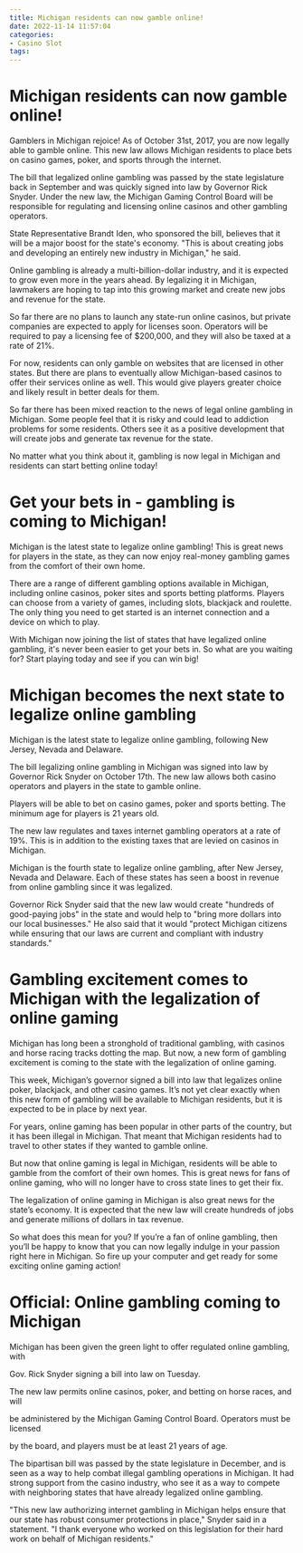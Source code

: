 ```yaml
---
title: Michigan residents can now gamble online!
date: 2022-11-14 11:57:04
categories:
- Casino Slot
tags:
---
```



#  Michigan residents can now gamble online!

Gamblers in Michigan rejoice! As of October 31st, 2017, you are now legally able to gamble online. This new law allows Michigan residents to place bets on casino games, poker, and sports through the internet.

The bill that legalized online gambling was passed by the state legislature back in September and was quickly signed into law by Governor Rick Snyder. Under the new law, the Michigan Gaming Control Board will be responsible for regulating and licensing online casinos and other gambling operators.

State Representative Brandt Iden, who sponsored the bill, believes that it will be a major boost for the state's economy. "This is about creating jobs and developing an entirely new industry in Michigan," he said.

Online gambling is already a multi-billion-dollar industry, and it is expected to grow even more in the years ahead. By legalizing it in Michigan, lawmakers are hoping to tap into this growing market and create new jobs and revenue for the state.

So far there are no plans to launch any state-run online casinos, but private companies are expected to apply for licenses soon. Operators will be required to pay a licensing fee of $200,000, and they will also be taxed at a rate of 21%.

For now, residents can only gamble on websites that are licensed in other states. But there are plans to eventually allow Michigan-based casinos to offer their services online as well. This would give players greater choice and likely result in better deals for them.

So far there has been mixed reaction to the news of legal online gambling in Michigan. Some people feel that it is risky and could lead to addiction problems for some residents. Others see it as a positive development that will create jobs and generate tax revenue for the state.

No matter what you think about it, gambling is now legal in Michigan and residents can start betting online today!

#  Get your bets in - gambling is coming to Michigan!

Michigan is the latest state to legalize online gambling! This is great news for players in the state, as they can now enjoy real-money gambling games from the comfort of their own home.

There are a range of different gambling options available in Michigan, including online casinos, poker sites and sports betting platforms. Players can choose from a variety of games, including slots, blackjack and roulette. The only thing you need to get started is an internet connection and a device on which to play.

With Michigan now joining the list of states that have legalized online gambling, it's never been easier to get your bets in. So what are you waiting for? Start playing today and see if you can win big!

#  Michigan becomes the next state to legalize online gambling

Michigan is the latest state to legalize online gambling, following New Jersey, Nevada and Delaware.

The bill legalizing online gambling in Michigan was signed into law by Governor Rick Snyder on October 17th. The new law allows both casino operators and players in the state to gamble online.

Players will be able to bet on casino games, poker and sports betting. The minimum age for players is 21 years old.

The new law regulates and taxes internet gambling operators at a rate of 19%. This is in addition to the existing taxes that are levied on casinos in Michigan.

Michigan is the fourth state to legalize online gambling, after New Jersey, Nevada and Delaware. Each of these states has seen a boost in revenue from online gambling since it was legalized.

Governor Rick Snyder said that the new law would create "hundreds of good-paying jobs" in the state and would help to "bring more dollars into our local businesses." He also said that it would "protect Michigan citizens while ensuring that our laws are current and compliant with industry standards."

#  Gambling excitement comes to Michigan with the legalization of online gaming

Michigan has long been a stronghold of traditional gambling, with casinos and horse racing tracks dotting the map. But now, a new form of gambling excitement is coming to the state with the legalization of online gaming.

This week, Michigan’s governor signed a bill into law that legalizes online poker, blackjack, and other casino games. It’s not yet clear exactly when this new form of gambling will be available to Michigan residents, but it is expected to be in place by next year.

For years, online gaming has been popular in other parts of the country, but it has been illegal in Michigan. That meant that Michigan residents had to travel to other states if they wanted to gamble online.

But now that online gaming is legal in Michigan, residents will be able to gamble from the comfort of their own homes. This is great news for fans of online gaming, who will no longer have to cross state lines to get their fix.

The legalization of online gaming in Michigan is also great news for the state’s economy. It is expected that the new law will create hundreds of jobs and generate millions of dollars in tax revenue.

So what does this mean for you? If you’re a fan of online gambling, then you’ll be happy to know that you can now legally indulge in your passion right here in Michigan. So fire up your computer and get ready for some exciting online gaming action!

#  Official: Online gambling coming to Michigan

Michigan has been given the green light to offer regulated online gambling, with

Gov. Rick Snyder signing a bill into law on Tuesday.

The new law permits online casinos, poker, and betting on horse races, and will

be administered by the Michigan Gaming Control Board. Operators must be licensed

by the board, and players must be at least 21 years of age.

The bipartisan bill was passed by the state legislature in December, and is seen as a way to help combat illegal gambling operations in Michigan. It had strong support from the casino industry, who see it as a way to compete with neighboring states that have already legalized online gambling.

"This new law authorizing internet gambling in Michigan helps ensure that our state has robust consumer protections in place," Snyder said in a statement. "I thank everyone who worked on this legislation for their hard work on behalf of Michigan residents."